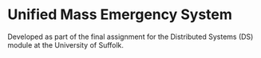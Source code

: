 # Unified Mass Emergency System

Developed as part of the final assignment for the Distributed Systems (DS) module at the University of Suffolk.

